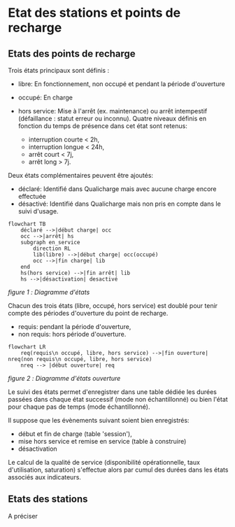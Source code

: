 # Etat des stations et points de recharge

## Etats des points de recharge

Trois états principaux sont définis :

- libre: En fonctionnement, non occupé et pendant la période d'ouverture
- occupé: En charge
- hors service: Mise à l'arrêt (ex. maintenance) ou arrêt intempestif (défaillance : statut erreur ou inconnu). Quatre niveaux définis en fonction du temps de présence dans cet état sont retenus:

  - interruption courte < 2h,
  - interruption longue < 24h,
  - arrêt court < 7j,
  - arrêt long > 7j.

Deux états complémentaires peuvent être ajoutés:

- déclaré: Identifié dans Qualicharge mais avec aucune charge encore effectuée
- désactivé: Identifié dans Qualicharge mais non pris en compte dans le suivi d'usage.

```{mermaid}
flowchart TB
    déclaré -->|début charge| occ   
    occ -->|arrêt| hs
    subgraph en_service
        direction RL
        lib(libre) -->|début charge| occ(occupé)
        occ -->|fin charge| lib
    end  
    hs(hors service) -->|fin arrêt| lib
    hs -->|désactivation| desactivé 
```

*figure 1 :* *Diagramme d'états*

Chacun des trois états (libre, occupé, hors service) est doublé pour tenir compte des périodes d'ouverture du point de recharge.

- requis: pendant la période d'ouverture,
- non requis: hors période d'ouverture.

```{mermaid}
flowchart LR
    req(requis\n occupé, libre, hors service) -->|fin ouverture| nreq(non requis\n occupé, libre, hors service)
    nreq --> |début ouverture| req 
```

*figure 2 :* *Diagramme d'états ouverture*

Le suivi des états permet d'enregistrer dans une table dédiée les durées passées dans chaque état successif (mode non échantillonné) ou bien l'état pour chaque pas de temps (mode échantillonné).

Il suppose que les évènements suivant soient bien enregistrés:

- début et fin de charge (table 'session'),
- mise hors service et remise en service (table à construire)
- désactivation

Le calcul de la qualité de service (disponibilité opérationnelle, taux d'utilisation, saturation) s'effectue alors par cumul des durées dans les états associés aux indicateurs.

## Etats des stations

A préciser
